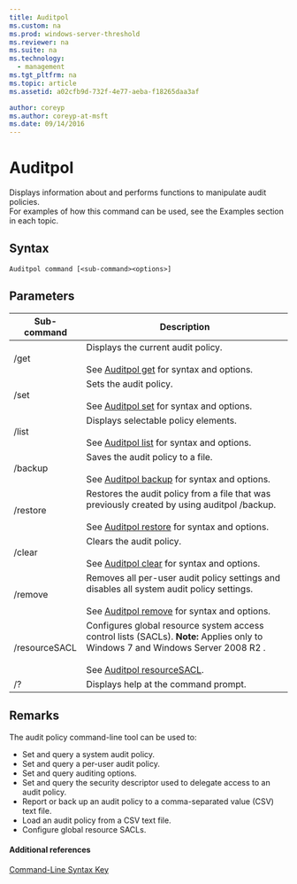 ```yaml
---
title: Auditpol
ms.custom: na
ms.prod: windows-server-threshold
ms.reviewer: na
ms.suite: na
ms.technology: 
  - management
ms.tgt_pltfrm: na
ms.topic: article
ms.assetid: a02cfb9d-732f-4e77-aeba-f18265daa3af

author: coreyp
ms.author: coreyp-at-msft
ms.date: 09/14/2016
---
```

# Auditpol
Displays information about and performs functions to manipulate audit policies.  
For examples of how this command can be used, see the Examples section in each topic.  
## Syntax  
```  
Auditpol command [<sub-command><options>]  
```  
## Parameters  
|Sub-command|Description|  
|----------------|---------------|  
|/get|Displays the current audit policy.<br /><br />See [Auditpol get](Auditpol-get.md) for syntax and options.|  
|/set|Sets the audit policy.<br /><br />See [Auditpol set](Auditpol-set.md) for syntax and options.|  
|/list|Displays selectable policy elements.<br /><br />See [Auditpol list](Auditpol-list.md) for syntax and options.|  
|/backup|Saves the audit policy to a file.<br /><br />See [Auditpol backup](Auditpol-backup.md) for syntax and options.|  
|/restore|Restores the audit policy from a file that was previously created by using auditpol /backup.<br /><br />See [Auditpol restore](Auditpol-restore.md) for syntax and options.|  
|/clear|Clears the audit policy.<br /><br />See [Auditpol clear](Auditpol-clear.md) for syntax and options.|  
|/remove|Removes all per-user audit policy settings and disables all system audit policy settings.<br /><br />See [Auditpol remove](Auditpol-remove.md) for syntax and options.|  
|/resourceSACL|Configures global resource system access control lists (SACLs). **Note:** Applies only to  Windows 7  and  Windows Server 2008 R2 .<br /><br />See [Auditpol resourceSACL](Auditpol-resourceSACL.md).|  
|/?|Displays help at the command prompt.|  
## Remarks  
The audit policy command-line tool can be used to:  
-   Set and query a system audit policy.  
-   Set and query a per-user audit policy.  
-   Set and query auditing options.  
-   Set and query the security descriptor used to delegate access to an audit policy.  
-   Report or back up an audit policy to a comma-separated value (CSV) text file.  
-   Load an audit policy from a CSV text file.  
-   Configure global resource SACLs.  
#### Additional references  
[Command-Line Syntax Key](Command-Line-Syntax-Key.md)  
